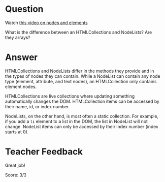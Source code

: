 # Question
Watch [this video on nodes and elements](https://www.youtube.com/watch?v=rhvec8cXLlo)

What is the difference between an HTMLCollections and NodeLists? Are they arrays?

# Answer
HTMLCollections and NodeLists differ in the methods they provide and in the types of nodes they can contain. While a NodeList can contain any node type (element, attribute, and text nodes), an HTMLCollection only contains element nodes. 

HTMLCollections are live collections where updating something automatically changes the DOM. HTMLCollection items can be accessed by their name, id, or index number. 

NodeLists, on the other hand, is most often a static collection. For example, if you add a `li` element to a list in the DOM, the list in NodeList will not change. NodeList items can only be accessed by their index number (index starts at 0). 

# Teacher Feedback

Great job!

Score: 3/3